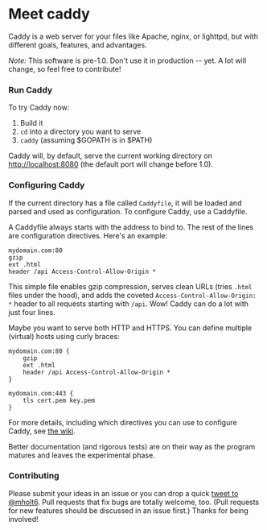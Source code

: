 Meet caddy
===========

Caddy is a web server for your files like Apache, nginx, or lighttpd, but with different goals, features, and advantages.

*Note:* This software is pre-1.0. Don't use it in production -- yet. A lot will change, so feel free to contribute!

### Run Caddy

To try Caddy now:

1. Build it
2. `cd` into a directory you want to serve
3. `caddy` (assuming $GOPATH is in $PATH)

Caddy will, by default, serve the current working directory on [http://localhost:8080](http://localhost:8080) (the default port will change before 1.0).

### Configuring Caddy

If the current directory has a file called `Caddyfile`, it will be loaded and parsed and used as configuration. To configure Caddy, use a Caddyfile.

A Caddyfile always starts with the address to bind to. The rest of the lines are configuration directives. Here's an example:

```
mydomain.com:80
gzip
ext .html
header /api Access-Control-Allow-Origin *
```

This simple file enables gzip compression, serves clean URLs (tries `.html` files under the hood), and adds the coveted `Access-Control-Allow-Origin: *` header to all requests starting with `/api`. Wow! Caddy can do a lot with just four lines.

Maybe you want to serve both HTTP and HTTPS. You can define multiple (virtual) hosts using curly braces:

```
mydomain.com:80 {
	gzip
	ext .html
	header /api Access-Control-Allow-Origin *
}

mydomain.com:443 {
	tls cert.pem key.pem
}
```

For more details, including which directives you can use to configure Caddy, see [the wiki](https://github.com/mholt/caddy/wiki).

Better documentation (and rigorous tests) are on their way as the program matures and leaves the experimental phase.


### Contributing

Please submit your ideas in an issue or you can drop a quick [tweet to @mholt6](https://twitter.com/mholt6). Pull requests that fix bugs are totally welcome, too. (Pull requests for new features should be discussed in an issue first.) Thanks for being involved!
